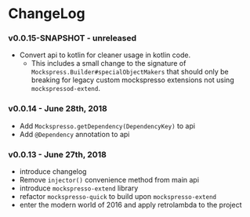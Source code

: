 # ChangeLog

### v0.0.15-SNAPSHOT - unreleased
 - Convert api to kotlin for cleaner usage in kotlin code.
   - This includes a small change to the signature of `Mockspress.Builder#specialObjectMakers` that should only be breaking for legacy custom mockspresso extensions not using `mockspressod-extend`.

### v0.0.14 - June 28th, 2018
 - Add `Mockspresso.getDependency(DependencyKey)` to api
 - Add `@Dependency` annotation to api

### v0.0.13 - June 27th, 2018
 - introduce changelog
 - Remove `injector()` convenience method from main api
 - introduce `mockspresso-extend` library
 - refactor `mockspresso-quick` to build upon `mockspresso-extend`
 - enter the modern world of 2016 and apply retrolambda to the project
